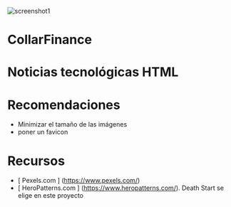 ![screenshot1](https://user-images.githubusercontent.com/80407624/120369076-30649a00-c2e9-11eb-9d6b-fd695d7ce2ef.png)
# CollarFinance
#  Noticias tecnológicas HTML

#  Recomendaciones
* Minimizar el tamaño de las imágenes
* poner un favicon

#  Recursos
* [ Pexels.com ] (https://www.pexels.com/)
* [ HeroPatterns.com ] (https://www.heropatterns.com/). Death Start se elige en este proyecto
